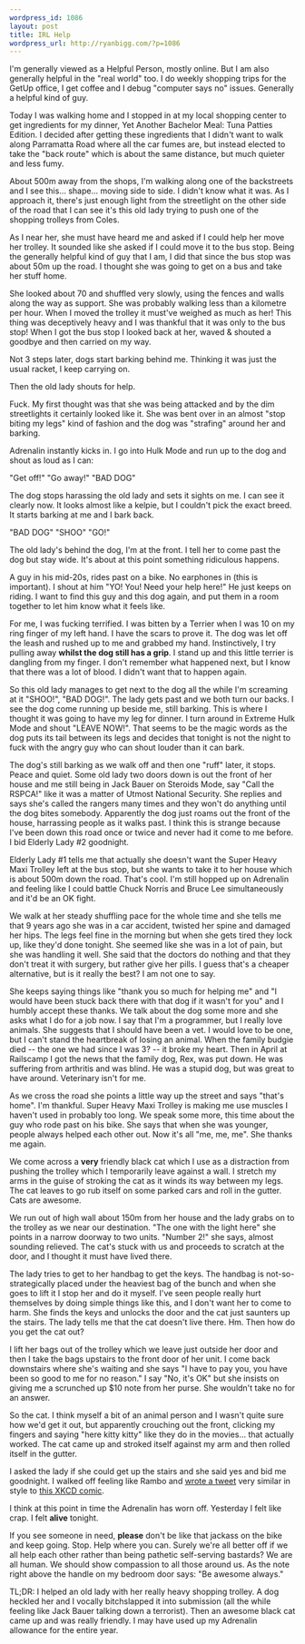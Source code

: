 ```yaml
--- 
wordpress_id: 1086
layout: post
title: IRL Help
wordpress_url: http://ryanbigg.com/?p=1086
---
```

I'm generally viewed as a Helpful Person, mostly online. But I am also generally helpful in the "real world" too. I do weekly shopping trips for the GetUp office, I get coffee and I debug "computer says no" issues. Generally a helpful kind of guy.

Today I was walking home and I stopped in at my local shopping center to get ingredients for my dinner, Yet Another Bachelor Meal: Tuna Patties Edition. I decided after getting these ingredients that I didn't want to walk along Parramatta Road where all the car fumes are, but instead elected to take the "back route" which is about the same distance, but much quieter and less fumy.

About 500m away from the shops, I'm walking along one of the backstreets and I see this... shape... moving side to side. I didn't know what it was. As I approach it, there's just enough light from the streetlight on the other side of the road that I can see it's this old lady trying to push one of the shopping trolleys from Coles.

As I near her, she must have heard me and asked if I could help her move her trolley. It sounded like she asked if I could move it to the bus stop. Being the generally helpful kind of guy that I am, I did that since the bus stop was about 50m up the road. I thought she was going to get on a bus and take her stuff home.

She looked about 70 and shuffled very slowly, using the fences and walls along the way as support. She was probably walking less than a kilometre per hour. When I moved the trolley it must've weighed as much as her! This thing was deceptively heavy and I was thankful that it was only to the bus stop! When I got the bus stop I looked back at her, waved & shouted a goodbye and then carried on my way.

Not 3 steps later, dogs start barking behind me. Thinking it was just the usual racket, I keep carrying on.

Then the old lady shouts for help.

Fuck. My first thought was that she was being attacked and by the dim streetlights it certainly looked like it. She was bent over in an almost "stop biting my legs" kind of fashion and the dog was "strafing" around her and barking.

Adrenalin instantly kicks in. I go into Hulk Mode and run up to the dog and shout as loud as I can:

"Get off!"
"Go away!"
"BAD DOG"

The dog stops harassing the old lady and sets it sights on me. I can see it clearly now. It looks almost like a kelpie, but I couldn't pick the exact breed. It starts barking at me and I bark back.

"BAD DOG"
"SHOO"
"GO!"

The old lady's behind the dog, I'm at the front. I tell her to come past the dog but stay wide. It's about at this point something ridiculous happens.

A guy in his mid-20s, rides past on a bike. No earphones in (this is important). I shout at him "YO! You! Need your help here!" He just keeps on riding. I want to find this guy and this dog again, and put them in a room together to let him know what it feels like.

For me, I was fucking terrified. I was bitten by a Terrier when I was 10 on my ring finger of my left hand. I have the scars to prove it. The dog was let off the leash and rushed up to me and grabbed my hand. Instinctively, I try pulling away <strong>whilst the dog still has a grip</strong>. I stand up and this little terrier is dangling from my finger. I don't remember what happened next, but I know that there was a lot of blood. I didn't want that to happen again.

So this old lady manages to get next to the dog all the while I'm screaming at it "SHOO!", "BAD DOG!". The lady gets past and we both turn our backs. I see the dog come running up beside me, still barking. This is where I thought it was going to have my leg for dinner. I turn around in Extreme Hulk Mode and shout "LEAVE NOW!". That seems to be the magic words as the dog puts its tail between its legs and decides that tonight is not the night to fuck with the angry guy who can shout louder than it can bark.

The dog's still barking as we walk off and then one "ruff" later, it stops. Peace and quiet. Some old lady two doors down is out the front of her house and me still being in Jack Bauer on Steroids Mode, say "Call the RSPCA!" like it was a matter of Utmost National Security. She replies and says she's called the rangers many times and they won't do anything until the dog bites somebody. Apparently the dog just roams out the front of the house, harrassing people as it walks past. I think this is strange because I've been down this road once or twice and never had it come to me before. I bid Elderly Lady #2 goodnight.

Elderly Lady #1 tells me that actually she doesn't want the Super Heavy Maxi Trolley left at the bus stop, but she wants to take it to her house which is about 500m down the road. That's cool. I'm still hopped up on Adrenalin and feeling like I could battle Chuck Norris and Bruce Lee simultaneously and it'd be an OK fight.

We walk at her steady shuffling pace for the whole time and she tells me that 9 years ago she was in a car accident, twisted her spine and damaged her hips. The legs feel fine in the morning but when she gets tired they lock up, like they'd done tonight. She seemed like she was in a lot of pain, but she was handling it well. She said that the doctors do nothing and that they don't treat it with surgery, but rather give her pills. I guess that's a cheaper alternative, but is it really the best? I am not one to say.

She keeps saying things like "thank you so much for helping me" and "I would have been stuck back there with that dog if it wasn't for you" and I humbly accept these thanks. We talk about the dog some more and she asks what I do for a job now. I say that I'm a programmer, but I really love animals. She suggests that I should have been a vet. I would love to be one, but I can't stand the heartbreak of losing an animal. When the family budgie died -- the one we had since I was 3? -- it broke my heart. Then in April at Railscamp I got the news that the family dog, Rex, was put down. He was suffering from arthritis and was blind. He was a stupid dog, but was great to have around. Veterinary isn't for me.

As we cross the road she points a little way up the street and says "that's home". I'm thankful. Super Heavy Maxi Trolley is making me use muscles I haven't used in probably too long. We speak some more, this time about the guy who rode past on his bike. She says that when she was younger, people always helped each other out. Now it's all "me, me, me". She thanks me again.

We come across a <strong>very</strong> friendly black cat which I use as a distraction from pushing the trolley which I temporarily leave against a wall. I stretch my arms in the guise of stroking the cat as it winds its way between my legs. The cat leaves to go rub itself on some parked cars and roll in the gutter. Cats are awesome.

We run out of high wall about 150m from her house and the lady grabs on to the trolley as we near our destination. "The one with the light here" she points in a narrow doorway to two units. "Number 2!" she says, almost sounding relieved. The cat's stuck with us and proceeds to scratch at the door, and I thought it must have lived there.

The lady tries to get to her handbag to get the keys. The handbag is not-so-strategically placed under the heaviest bag of the bunch and when she goes to lift it I stop her and do it myself. I've seen people really hurt themselves by doing simple things like this, and I don't want her to come to harm. She finds the keys and unlocks the door and the cat just saunters up the stairs. The lady tells me that the cat doesn't live there. Hm. Then how do you get the cat out?

I lift her bags out of the trolley which we leave just outside her door and then I take the bags upstairs to the front door of her unit. I come back downstairs where she's waiting and she says "I have to pay you, you have been so good to me for no reason." I say "No, it's OK" but she insists on giving me a scrunched up $10 note from her purse. She wouldn't take no for an answer.

So the cat. I think myself a bit of an animal person and I wasn't quite sure how we'd get it out, but apparently crouching out the front, clicking my fingers and saying "here kitty kitty" like they do in the movies... that actually worked. The cat came up and stroked itself against my arm and then rolled itself in the gutter. 

I asked the lady if she could get up the stairs and she said yes and bid me goodnight. I walked off feeling like Rambo and <a href='http://twitter.com/ryanbigg/status/21389450867'>wrote a tweet</a> very similar in style to <a href='http://xkcd.com/77/'>this XKCD comic</a>.

I think at this point in time the Adrenalin has worn off. Yesterday I felt like crap. I felt <strong>alive</strong> tonight.

If you see someone in need, <strong>please</strong> don't be like that jackass on the bike and keep going. Stop. Help where you can. Surely we're all better off if we all help each other rather than being pathetic self-serving bastards? We are all human. We should show compassion to all those around us. As the note right above the handle on my bedroom door says: "Be awesome always."

TL;DR: I helped an old lady with her really heavy shopping trolley. A dog heckled her and I vocally bitchslapped it into submission (all the while feeling like Jack Bauer talking down a terrorist). Then an awesome black cat came up and was really friendly. I may have used up my Adrenalin allowance for the entire year.















